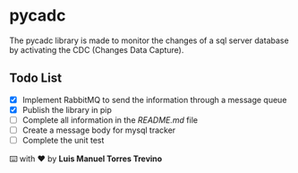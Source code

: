 # pycadc
The pycadc library is made to monitor the changes of a sql server database by activating the CDC (Changes Data Capture).

## Todo List
- [x] Implement RabbitMQ to send the information through a message queue
- [x] Publish the library in pip
- [ ] Complete all information in the *README.md* file
- [ ] Create a message body for mysql tracker
- [ ] Complete the unit test

⌨️ with ♥️ by **Luis Manuel Torres Trevino**
